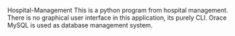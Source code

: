 Hospital-Management
This is a python program from hospital management.
There is no graphical user interface in this application, its purely CLI.
Orace MySQL is used as database management system.
